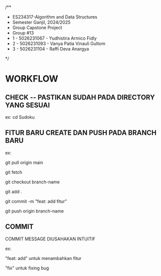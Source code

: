 /**
 * ES234317-Algorithm and Data Structures
 * Semester Ganjil, 2024/2025
 * Group Capstone Project
 * Group #13
 * 1 - 5026231067 - Yudhistira Armico Fidly
 * 2 - 5026231093 - Vanya Patia Vinauli Gultom
 * 3 - 5026231104 - Raffi Deva Anargya
 
 */

# WORKFLOW

## CHECK -- PASTIKAN SUDAH PADA DIRECTORY YANG SESUAI 

ex: cd Sudoku

## FITUR BARU CREATE DAN PUSH PADA BRANCH BARU 

ex: 

git pull origin main

git fetch

git checkout branch-name

git add .

git commit -m "feat: add fitur"

git push origin branch-name

## COMMIT

COMMIT MESSAGE DIUSAHAKAN INTUITIF

ex:

"feat: add" untuk menambahkan fitur 

"fix" untuk fixing bug
